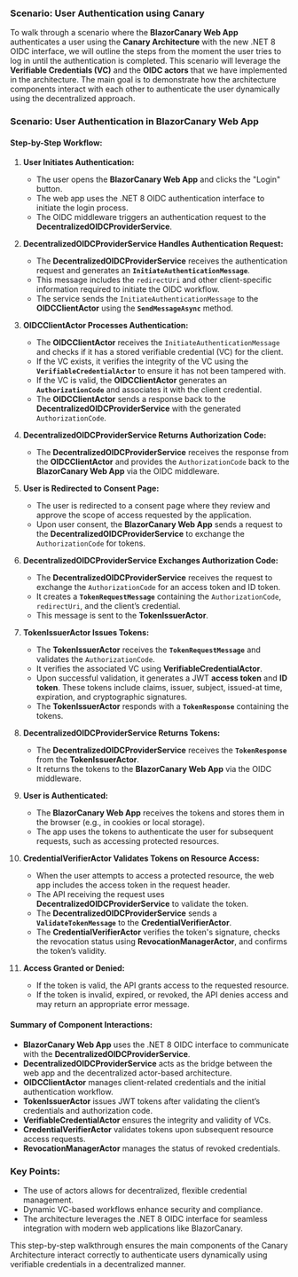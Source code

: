 ### Scenario: User Authentication using Canary 

To walk through a scenario where the **BlazorCanary Web App** authenticates a user using the **Canary Architecture** with the new .NET 8 OIDC interface, we will outline the steps from the moment the user tries to log in until the authentication is completed. This scenario will leverage the **Verifiable Credentials (VC)** and the **OIDC actors** that we have implemented in the architecture. The main goal is to demonstrate how the architecture components interact with each other to authenticate the user dynamically using the decentralized approach.

### Scenario: User Authentication in BlazorCanary Web App

#### **Step-by-Step Workflow:**

1. **User Initiates Authentication:**
   - The user opens the **BlazorCanary Web App** and clicks the "Login" button.
   - The web app uses the .NET 8 OIDC authentication interface to initiate the login process.
   - The OIDC middleware triggers an authentication request to the **DecentralizedOIDCProviderService**.

2. **DecentralizedOIDCProviderService Handles Authentication Request:**
   - The **DecentralizedOIDCProviderService** receives the authentication request and generates an **`InitiateAuthenticationMessage`**.
   - This message includes the `redirectUri` and other client-specific information required to initiate the OIDC workflow.
   - The service sends the `InitiateAuthenticationMessage` to the **OIDCClientActor** using the **`SendMessageAsync`** method.

3. **OIDCClientActor Processes Authentication:**
   - The **OIDCClientActor** receives the `InitiateAuthenticationMessage` and checks if it has a stored verifiable credential (VC) for the client.
   - If the VC exists, it verifies the integrity of the VC using the **`VerifiableCredentialActor`** to ensure it has not been tampered with.
   - If the VC is valid, the **OIDCClientActor** generates an **`AuthorizationCode`** and associates it with the client credential.
   - The **OIDCClientActor** sends a response back to the **DecentralizedOIDCProviderService** with the generated `AuthorizationCode`.

4. **DecentralizedOIDCProviderService Returns Authorization Code:**
   - The **DecentralizedOIDCProviderService** receives the response from the **OIDCClientActor** and provides the `AuthorizationCode` back to the **BlazorCanary Web App** via the OIDC middleware.

5. **User is Redirected to Consent Page:**
   - The user is redirected to a consent page where they review and approve the scope of access requested by the application.
   - Upon user consent, the **BlazorCanary Web App** sends a request to the **DecentralizedOIDCProviderService** to exchange the `AuthorizationCode` for tokens.

6. **DecentralizedOIDCProviderService Exchanges Authorization Code:**
   - The **DecentralizedOIDCProviderService** receives the request to exchange the `AuthorizationCode` for an access token and ID token.
   - It creates a **`TokenRequestMessage`** containing the `AuthorizationCode`, `redirectUri`, and the client’s credential.
   - This message is sent to the **TokenIssuerActor**.

7. **TokenIssuerActor Issues Tokens:**
   - The **TokenIssuerActor** receives the **`TokenRequestMessage`** and validates the `AuthorizationCode`.
   - It verifies the associated VC using **VerifiableCredentialActor**.
   - Upon successful validation, it generates a JWT **access token** and **ID token**. These tokens include claims, issuer, subject, issued-at time, expiration, and cryptographic signatures.
   - The **TokenIssuerActor** responds with a **`TokenResponse`** containing the tokens.

8. **DecentralizedOIDCProviderService Returns Tokens:**
   - The **DecentralizedOIDCProviderService** receives the **`TokenResponse`** from the **TokenIssuerActor**.
   - It returns the tokens to the **BlazorCanary Web App** via the OIDC middleware.

9. **User is Authenticated:**
   - The **BlazorCanary Web App** receives the tokens and stores them in the browser (e.g., in cookies or local storage).
   - The app uses the tokens to authenticate the user for subsequent requests, such as accessing protected resources.

10. **CredentialVerifierActor Validates Tokens on Resource Access:**
    - When the user attempts to access a protected resource, the web app includes the access token in the request header.
    - The API receiving the request uses **DecentralizedOIDCProviderService** to validate the token.
    - The **DecentralizedOIDCProviderService** sends a **`ValidateTokenMessage`** to the **CredentialVerifierActor**.
    - The **CredentialVerifierActor** verifies the token's signature, checks the revocation status using **RevocationManagerActor**, and confirms the token’s validity.

11. **Access Granted or Denied:**
    - If the token is valid, the API grants access to the requested resource.
    - If the token is invalid, expired, or revoked, the API denies access and may return an appropriate error message.

#### **Summary of Component Interactions:**

- **BlazorCanary Web App** uses the .NET 8 OIDC interface to communicate with the **DecentralizedOIDCProviderService**.
- **DecentralizedOIDCProviderService** acts as the bridge between the web app and the decentralized actor-based architecture.
- **OIDCClientActor** manages client-related credentials and the initial authentication workflow.
- **TokenIssuerActor** issues JWT tokens after validating the client’s credentials and authorization code.
- **VerifiableCredentialActor** ensures the integrity and validity of VCs.
- **CredentialVerifierActor** validates tokens upon subsequent resource access requests.
- **RevocationManagerActor** manages the status of revoked credentials.
  
### Key Points:

- The use of actors allows for decentralized, flexible credential management.
- Dynamic VC-based workflows enhance security and compliance.
- The architecture leverages the .NET 8 OIDC interface for seamless integration with modern web applications like BlazorCanary.

This step-by-step walkthrough ensures the main components of the Canary Architecture interact correctly to authenticate users dynamically using verifiable credentials in a decentralized manner.